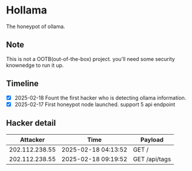 # Hollama
The honeypot of ollama.

## Note
This is not a OOTB(out-of-the-box) project. you'll need some security knownedge to run it up.

## Timeline
- [x] 2025-02-18 Fount the first hacker who is detecting ollama information.
- [x] 2025-02-17 First honeypot node launched. support 5 api endpoint

## Hacker detail

| Attacker  | Time | Payload |
| ------------- | ------------- | ------------- |
| 202.112.238.55  | 2025-02-18 04:13:52  | GET /|
| 202.112.238.55  | 2025-02-18 09:19:52  | GET /api/tags |
 
